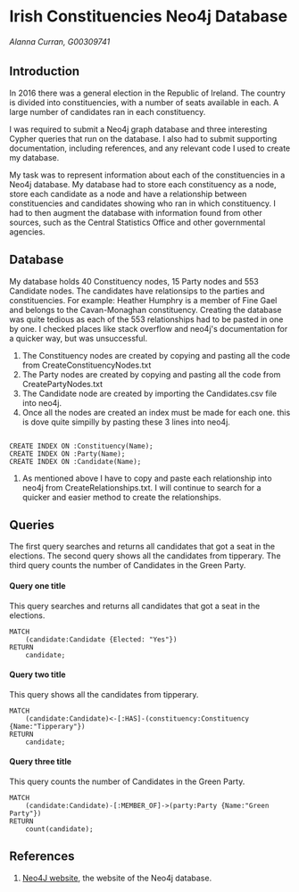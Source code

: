 # Irish Constituencies Neo4j Database
###### Alanna Curran, G00309741

## Introduction
In 2016 there was a general election in the Republic of Ireland. The country is divided into constituencies, with a number of seats available in each. A large number of candidates ran in each constituency.

I was required to submit a Neo4j graph database and three interesting Cypher queries that run on the database. I also had to submit supporting documentation, including references, and any relevant code I used to create my database.

My task was to represent information about each of the constituencies in a Neo4j database. My database had to store each constituency as a node, store each candidate as a node and have a relationship between constituencies and candidates showing who ran in which constituency. I had to then augment the database with information found from other sources, such as the Central Statistics Office and other governmental agencies.

## Database
My database holds 40 Constituency nodes, 15 Party nodes and 553 Candidate nodes.
The candidates have relationsips to the parties and constituencies. For example: Heather Humphry is a member of Fine Gael and belongs to the Cavan-Monaghan constituency. 
Creating the database was quite tedious as each of the 553 relationships had to be pasted in one by one. I checked places like stack overflow and neo4j's documentation for a quicker way, but was unsuccessful.

1. The Constituency nodes are created by copying and pasting all the code from CreateConstituencyNodes.txt
1. The Party nodes are created by copying and pasting all the code from CreatePartyNodes.txt
1. The Candidate node are created by importing the Candidates.csv file into neo4j.
1. Once all the nodes are created an index must be made for each one. this is dove quite simpilly by pasting these 3 lines into neo4j.
```cypher

CREATE INDEX ON :Constituency(Name);
CREATE INDEX ON :Party(Name);
CREATE INDEX ON :Candidate(Name);

```
1. As mentioned above I have to copy and paste each relationship into neo4j from CreateRelationships.txt. I will continue to search for a quicker and easier method to create the relationships.

## Queries
The first query searches and returns all candidates that got a seat in the elections.
The second query shows all the candidates from tipperary.
The third query counts the number of Candidates in the Green Party.

#### Query one title
This query searches and returns all candidates that got a seat in the elections.
```cypher
MATCH
	(candidate:Candidate {Elected: "Yes"})
RETURN
	candidate;
```

#### Query two title
This query shows all the candidates from tipperary.
```cypher
MATCH
	(candidate:Candidate)<-[:HAS]-(constituency:Constituency {Name:"Tipperary"})
RETURN
	candidate;
```

#### Query three title
This query counts the number of Candidates in the Green Party.
```cypher
MATCH
	(candidate:Candidate)-[:MEMBER_OF]->(party:Party {Name:"Green Party"})
RETURN
	count(candidate);
```

## References
1. [Neo4J website](http://neo4j.com/), the website of the Neo4j database.
